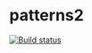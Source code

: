 # patterns2
[![Build status](https://ci.appveyor.com/api/projects/status/m13i1rjtv2py5ep2?svg=true)](https://ci.appveyor.com/project/Merkulov-Vladimir/patterns2)

